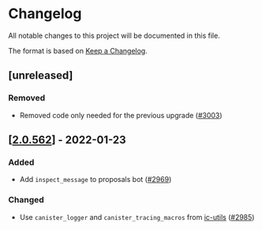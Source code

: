 # Changelog
All notable changes to this project will be documented in this file.

The format is based on [Keep a Changelog](https://keepachangelog.com/en/1.0.0/).

## [unreleased]

### Removed

- Removed code only needed for the previous upgrade ([#3003](https://github.com/open-ic/open-chat/pull/3003))

## [[2.0.562](https://github.com/open-ic/open-chat/releases/tag/v2.0.562-proposals_bot)] - 2022-01-23

### Added

- Add `inspect_message` to proposals bot ([#2969](https://github.com/open-ic/open-chat/pull/2969))

### Changed

- Use `canister_logger` and `canister_tracing_macros` from [ic-utils](https://github.com/open-ic/ic-utils) ([#2985](https://github.com/open-ic/open-chat/pull/2985))
